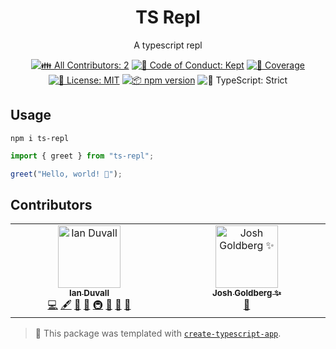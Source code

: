 <h1 align="center">TS Repl</h1>

<p align="center">A typescript repl</p>

<p align="center">
	<!-- prettier-ignore-start -->
	<!-- ALL-CONTRIBUTORS-BADGE:START - Do not remove or modify this section -->
	<a href="#contributors" target="_blank"><img alt="👪 All Contributors: 2" src="https://img.shields.io/badge/%F0%9F%91%AA_all_contributors-2-21bb42.svg" /></a>
<!-- ALL-CONTRIBUTORS-BADGE:END -->
	<!-- prettier-ignore-end -->
	<a href="https://github.com/ianduvall/ts-repl/blob/main/.github/CODE_OF_CONDUCT.md" target="_blank"><img alt="🤝 Code of Conduct: Kept" src="https://img.shields.io/badge/%F0%9F%A4%9D_code_of_conduct-kept-21bb42" /></a>
	<a href="https://codecov.io/gh/ianduvall/ts-repl" target="_blank"><img alt="🧪 Coverage" src="https://img.shields.io/codecov/c/github/ianduvall/ts-repl?label=%F0%9F%A7%AA%20coverage" /></a>
	<a href="https://github.com/ianduvall/ts-repl/blob/main/LICENSE.md" target="_blank"><img alt="📝 License: MIT" src="https://img.shields.io/badge/%F0%9F%93%9D_license-MIT-21bb42.svg"></a>
	<a href="http://npmjs.com/package/ts-repl"><img alt="📦 npm version" src="https://img.shields.io/npm/v/ts-repl?color=21bb42&label=%F0%9F%93%A6%20npm" /></a>
	<img alt="💪 TypeScript: Strict" src="https://img.shields.io/badge/%F0%9F%92%AA_typescript-strict-21bb42.svg" />
</p>

## Usage

```shell
npm i ts-repl
```

```ts
import { greet } from "ts-repl";

greet("Hello, world! 💖");
```

## Contributors

<!-- spellchecker: disable -->
<!-- ALL-CONTRIBUTORS-LIST:START - Do not remove or modify this section -->
<!-- prettier-ignore-start -->
<!-- markdownlint-disable -->
<table>
  <tbody>
    <tr>
      <td align="center" valign="top" width="14.28%"><a href="https://github.com/ianduvall"><img src="https://avatars.githubusercontent.com/u/14840469?v=4?s=100" width="100px;" alt="Ian Duvall"/><br /><sub><b>Ian Duvall</b></sub></a><br /><a href="https://github.com/ianduvall/ts-repl/commits?author=ianduvall" title="Code">💻</a> <a href="#content-ianduvall" title="Content">🖋</a> <a href="https://github.com/ianduvall/ts-repl/commits?author=ianduvall" title="Documentation">📖</a> <a href="#ideas-ianduvall" title="Ideas, Planning, & Feedback">🤔</a> <a href="#infra-ianduvall" title="Infrastructure (Hosting, Build-Tools, etc)">🚇</a> <a href="#maintenance-ianduvall" title="Maintenance">🚧</a> <a href="#projectManagement-ianduvall" title="Project Management">📆</a> <a href="#tool-ianduvall" title="Tools">🔧</a></td>
      <td align="center" valign="top" width="14.28%"><a href="http://www.joshuakgoldberg.com/"><img src="https://avatars.githubusercontent.com/u/3335181?v=4?s=100" width="100px;" alt="Josh Goldberg ✨"/><br /><sub><b>Josh Goldberg ✨</b></sub></a><br /><a href="#tool-JoshuaKGoldberg" title="Tools">🔧</a></td>
    </tr>
  </tbody>
</table>

<!-- markdownlint-restore -->
<!-- prettier-ignore-end -->

<!-- ALL-CONTRIBUTORS-LIST:END -->
<!-- spellchecker: enable -->

<!-- You can remove this notice if you don't want it 🙂 no worries! -->

> 💙 This package was templated with [`create-typescript-app`](https://github.com/JoshuaKGoldberg/create-typescript-app).
